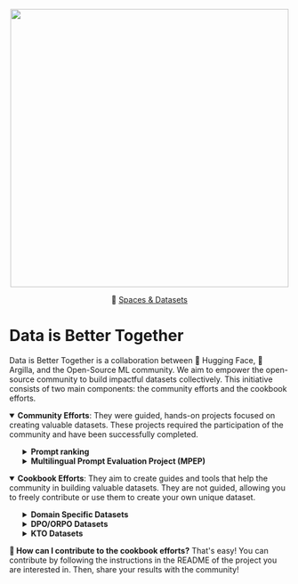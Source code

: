 <p align="center">
  <img src="https://huggingface.co/blog/assets/community-datasets/thumbnail.png" width="500px"/>
</p>

<p align="center">🤗 <a href="https://huggingface.co/DIBT" target="_blank">Spaces & Datasets</a></p>

# Data is Better Together

Data is Better Together is a collaboration between 🤗 Hugging Face, 🏓 Argilla, and the Open-Source ML community. We aim to empower the open-source community to build impactful datasets collectively. This initiative consists of two main components: the community efforts and the cookbook efforts.

<details open>
  <summary><strong>Community Efforts</strong>: They were guided, hands-on projects focused on creating valuable datasets. These projects required the participation of the community and have been successfully completed.</summary>

  <ul>
  <details>
  <summary><strong>Prompt ranking</strong></summary>

  - **Goal**: This project aimed to create a dataset of 10k prompts ranked by quality. These prompts included both synthetic and human-generated from various datasets. The intention was to use the final dataset for prompt ranking tasks or synthetic data generation. You can find more information about this project in the [prompt ranking README](community-efforts/prompt_ranking/README.md)
  - **How**: First, we prepared a dataset with the prompts to be ranked using Argilla in a Hugging Face Space. Then, we invited the community to rank the prompts based on their quality. Finally, we collected the annotations and released the dataset.
  - **Result**: Over 385 people joined this initiative! Thanks to their contribution, we released version 1.0 of [DIBT/10k_prompts_ranked](https://huggingface.co/datasets/DIBT/10k_prompts_ranked). This dataset can be used for different tasks as you can filter the higher-quality prompts (for instance, see the MPEP project) and generate the corresponding completions. You can also find some models built on top of it [here](https://huggingface.co/models?dataset=dataset:DIBT/10k_prompts_ranked).
  </details>
  

  <details>
  <summary><strong>Multilingual Prompt Evaluation Project (MPEP)</strong></summary>

  - **Goal**: There are not enough language-specific benchmarks for open LLMs! So, we wanted to create a leaderboard for more languages by leveraging the community. This way, we could evaluate the performance of models using [AlpacaEval](https://github.com/tatsu-lab/alpaca_eval). You can find more information about this project in the [MPEP README](community-efforts/prompt_translation/README.md).
  - **How**: We selected a subset of 500 high-quality prompts from the [DIBT/10k_prompts_ranked](https://huggingface.co/datasets/DIBT/10k_prompts_ranked) (see the prompt ranking project) and asked the community to help us translate this curated prompt dataset into different languages.
  - **Result**: We achieved to translate the whole dataset for [Dutch](https://huggingface.co/datasets/DIBT/MPEP_DUTCH) and [Russian](https://huggingface.co/datasets/DIBT/MPEP_RUSSIAN), and almost finished with [Spanish](https://huggingface.co/datasets/DIBT/MPEP_SPANISH). Many other languages have also joined this initiative. You can take a look at the resulting datasets [here](https://huggingface.co/DIBT).
</details>
</ul>

<details open>
  <summary><strong>Cookbook Efforts</strong>: They aim to create guides and tools that help the community in building valuable datasets. They are not guided, allowing you to freely contribute or use them to create your own unique dataset.</summary>

  <ul>
  <details>
  <summary><strong>Domain Specific Datasets</strong></summary>

  This project aims to bootstrap the creation of more domain-specific datasets for training models. The **goal** is to create a set of tools that help users to collaborate with domain experts. Find out more in the [Domain Specific Datasets README.](cookbook-efforts/domain-specific-datasets/README.md)
  </details>

  <details>
  <summary><strong>DPO/ORPO Datasets</strong></summary>

  Many languages do not have DPO datasets openly shared on the Hugging Face Hub. The [DIBT/preference_data_by_language](https://huggingface.co/spaces/DIBT/preference_data_by_language) Space gives you an overview of language coverage of DPO datasets for different languages. The **goal** of this project is to help foster a community of people building more DPO-style datasets for different languages. Find out more in this [DPO/ORPO datasets README](cookbook-efforts/dpo-orpo-preference/README.md).
</details>

  <details>
  <summary><strong>KTO Datasets</strong></summary>

  KTO is another type of preference dataset that can be used to train models to make decisions. Unlike DPO, it doesn't require two candidate responses. Instead, it relies on a simple binary preference i.e. 👍👎. Thus, data is easier to collect and annotate. The **goal** of this project is to help the community to create their own KTO dataset. Find out more in this [KTO datasets README](cookbook-efforts/kto-preference/README.md)

  </details>
  </ul>

**🤝​ How can I contribute to the cookbook efforts?** That's easy! You can contribute by following the instructions in the README of the project you are interested in. Then, share your results with the community!

</details>
